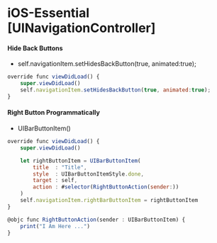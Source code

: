 # iOS-Essential [UINavigationController]

####  Hide Back Buttons
 - self.navigationItem.setHidesBackButton(true, animated:true);

```javascript
override func viewDidLoad() {
    super.viewDidLoad()
    self.navigationItem.setHidesBackButton(true, animated:true);
}
```

####  Right Button Programmatically
 - UIBarButtonItem()

```javascript
override func viewDidLoad() {
    super.viewDidLoad()

    let rightButtonItem = UIBarButtonItem(
        title  : "Title",
        style  : UIBarButtonItemStyle.done,
        target : self,
        action : #selector(RightButtonAction(sender:))
    )
    self.navigationItem.rightBarButtonItem = rightButtonItem
}

@objc func RightButtonAction(sender : UIBarButtonItem) {
    print("I Am Here ...")
}
```
